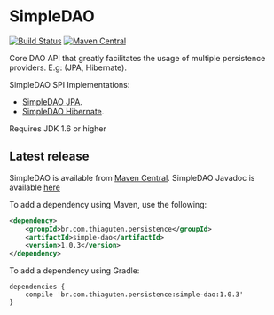 # SimpleDAO

[![Build Status](https://travis-ci.org/thiaguten/simple-dao.svg)](https://travis-ci.org/thiaguten/simple-dao)
[![Maven Central](https://maven-badges.herokuapp.com/maven-central/br.com.thiaguten.persistence/simple-dao/badge.svg)](https://maven-badges.herokuapp.com/maven-central/br.com.thiaguten.persistence/simple-dao)

Core DAO API that greatly facilitates the usage of multiple persistence providers. E.g: (JPA, Hibernate).

SimpleDAO SPI Implementations:

- [SimpleDAO JPA](https://github.com/thiaguten/simple-dao-jpa).
- [SimpleDAO Hibernate](https://github.com/thiaguten/simple-dao-hibernate).

Requires JDK 1.6 or higher

## Latest release

SimpleDAO is available from [Maven Central](http://search.maven.org/).
SimpleDAO Javadoc is available [here](http://thiaguten.github.io/simple-dao)

To add a dependency using Maven, use the following:

```xml
<dependency>
    <groupId>br.com.thiaguten.persistence</groupId>
    <artifactId>simple-dao</artifactId>
    <version>1.0.3</version>
</dependency>
```

To add a dependency using Gradle:

```
dependencies {
    compile 'br.com.thiaguten.persistence:simple-dao:1.0.3'
}
```


